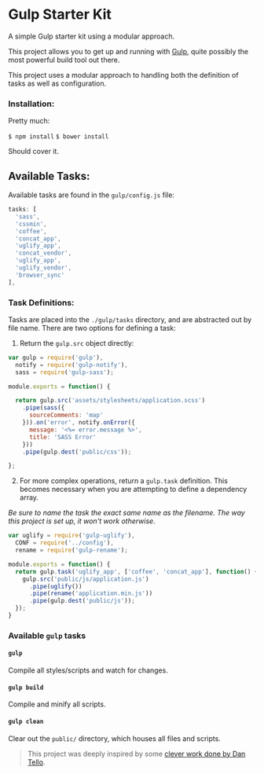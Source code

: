 Gulp Starter Kit
================

A simple Gulp starter kit using a modular approach.

This project allows you to get up and running with [Gulp](http://gulpjs.com/), quite possibly the most powerful build tool out there.

This project uses a modular approach to handling both the definition of tasks as well as configuration.

### Installation:

Pretty much:

`$ npm install`
`$ bower install`

Should cover it.

## Available Tasks:

Available tasks are found in the `gulp/config.js` file:

``` js config.js
tasks: [
  'sass',
  'cssmin',
  'coffee',
  'concat_app',
  'uglify_app',
  'concat_vendor',
  'uglify_app',
  'uglify_vendor',
  'browser_sync'
],
```

### Task Definitions:

Tasks are placed into the `./gulp/tasks` directory, and are abstracted out by file name. There are two options for defining a task:

1. Return the `gulp.src` object directly:

``` js sass.js
var gulp = require('gulp'),
  notify = require('gulp-notify'),
  sass = require('gulp-sass');

module.exports = function() {

  return gulp.src('assets/stylesheets/application.scss')
    .pipe(sass({
      sourceComments: 'map'
    })).on('error', notify.onError({
      message: '<%= error.message %>',
      title: 'SASS Error'
    }))
    .pipe(gulp.dest('public/css'));

};
```

2. For more complex operations, return a `gulp.task` definition. This becomes necessary when you are attempting to define a dependency array.

_Be sure to name the task the exact same name as the filename. The way this project is set up, it won't work otherwise._

``` js uglify_app.js
var uglify = require('gulp-uglify'),
  CONF = require('../config'),
  rename = require('gulp-rename');

module.exports = function() {
  return gulp.task('uglify_app', ['coffee', 'concat_app'], function() {
    gulp.src('public/js/application.js')
      .pipe(uglify())
      .pipe(rename('application.min.js'))
      .pipe(gulp.dest('public/js'));
  });
}
```

### Available `gulp` tasks

#### `gulp`
Compile all styles/scripts and watch for changes.

#### `gulp build`
Compile and minify all scripts.

#### `gulp clean`
Clear out the `public/` directory, which houses all files and scripts.


> This project was deeply inspired by some [clever work done by Dan Tello](http://viget.com/extend/gulp-browserify-starter-faq).